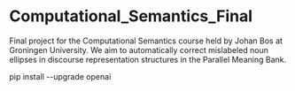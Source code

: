# Computational_Semantics_Final
Final project for the Computational Semantics course held by Johan Bos at Groningen University. We aim to automatically correct mislabeled noun ellipses in discourse representation structures in the Parallel Meaning Bank.

pip install --upgrade openai
